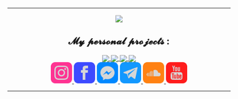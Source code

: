 <!-- DEB : Ligne -->
---
<!-- FIN : Ligne -->

<!-- DEB : Présentation -->

<!-- FIN : Présentation -->

<!-- DEB : Statistiques -->
<div align=center>
    <p align=center>
        <a href="https://github.com/jasongouzien-off/jasongouzien-off">
            <img align="center" src="https://github-readme-stats.vercel.app/api?username=jasongouzien-off&show_icons=true&hide_title=boolean&theme=dark">
        </a>
    </p>
 </div>
<!-- FIN : Statistiques -->

<!-- DEB : Repos Épinglés -->
<h2 align=center>𝓜𝔂 𝓹𝓮𝓻𝓼𝓸𝓷𝓪𝓵 𝓹𝓻𝓸𝓳𝓮𝓬𝓽𝓼 :</h2>

<div align=center margin="10px">
    <a href="https://github.com/breizh-cybersec/systemd-manager" target="_blank">
        <img align="center" src="https://github-readme-stats.vercel.app/api/pin/?username=breizh-cybersec&repo=systemd-manager&show_owner=true&theme=dark">
    </a>
    <a href="https://github.com/breizh-cybersec/softwares-manager" target="_blank">
        <img align="center" src="https://github-readme-stats.vercel.app/api/pin/?username=breizh-cybersec&repo=softwares-manager&show_owner=true&theme=dark">
    </a>
    <a href="https://github.com/breizh-cybersec/pentesting-tools" target="_blank">
        <img align="center" src="https://github-readme-stats.vercel.app/api/pin/?username=breizh-cybersec&repo=pentesting-tools&show_owner=true&theme=dark">
    </a>
    <a href="https://github.com/breizh-cybersec/sysadmin-tools" target="_blank">
        <img align="center" src="https://github-readme-stats.vercel.app/api/pin/?username=breizh-cybersec&repo=sysadmin-tools&show_owner=true&theme=dark"
    </a>
</div>
<!-- FIN : Repos Épinglés -->

<!-- DEB : Pied de Page -->
<div align=center>
     <a href="https://instagr.am/jason.gouzien.off" target="_blank">
        <img src="/icons/instagram.png" alt="instagram" width="48" height="48">
    </a>
    <a href="https://fb.me/jasongouzien.off" target="_blank">
        <img src="/icons/facebook.png" alt="facebook" width="48" height="48">
    </a>
    <a href="m.me/jasongouzien.off" target="_blank">
        <img src="/icons/messenger.png" alt="messenger" width="48" height="48">
    </a>
    <a href="https://t.me/jasongouzien" target="_blank">
        <img src="/icons/telegram.png" alt="telegram" width="48" heigth="48">
    </a>
    <a href="https://soundcloud.com/jason-gouzien" target="_blank">
        <img src="/icons/soundcloud.png" alt="soundcloud" width="48" height="48">
    </a>
    <a href="https://www.youtube.com/channel/UCTiCWv_qWGW0DCW1ivNimgQ" target="_blank">
        <img src="/icons/youtube.png" alt="youtube" width="48" height"48">
    </a>
</div>
<!-- FIN : Pied de Page -->

<!-- DEB : Ligne -->
---
<!-- DEB : Ligne -->
